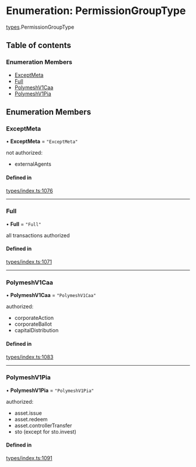 # Enumeration: PermissionGroupType

[types](../wiki/types).PermissionGroupType

## Table of contents

### Enumeration Members

- [ExceptMeta](../wiki/types.PermissionGroupType#exceptmeta)
- [Full](../wiki/types.PermissionGroupType#full)
- [PolymeshV1Caa](../wiki/types.PermissionGroupType#polymeshv1caa)
- [PolymeshV1Pia](../wiki/types.PermissionGroupType#polymeshv1pia)

## Enumeration Members

### ExceptMeta

• **ExceptMeta** = ``"ExceptMeta"``

not authorized:
  - externalAgents

#### Defined in

[types/index.ts:1076](https://github.com/PolymeshAssociation/polymesh-sdk/blob/2d3ac2ae/src/types/index.ts#L1076)

___

### Full

• **Full** = ``"Full"``

all transactions authorized

#### Defined in

[types/index.ts:1071](https://github.com/PolymeshAssociation/polymesh-sdk/blob/2d3ac2ae/src/types/index.ts#L1071)

___

### PolymeshV1Caa

• **PolymeshV1Caa** = ``"PolymeshV1Caa"``

authorized:
  - corporateAction
  - corporateBallot
  - capitalDistribution

#### Defined in

[types/index.ts:1083](https://github.com/PolymeshAssociation/polymesh-sdk/blob/2d3ac2ae/src/types/index.ts#L1083)

___

### PolymeshV1Pia

• **PolymeshV1Pia** = ``"PolymeshV1Pia"``

authorized:
  - asset.issue
  - asset.redeem
  - asset.controllerTransfer
  - sto (except for sto.invest)

#### Defined in

[types/index.ts:1091](https://github.com/PolymeshAssociation/polymesh-sdk/blob/2d3ac2ae/src/types/index.ts#L1091)
